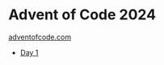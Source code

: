 # Advent of Code 2024 

[adventofcode.com](https://adventofcode.com/2024)

- [Day 1](https://adventofcode.com/2024/day/1)
